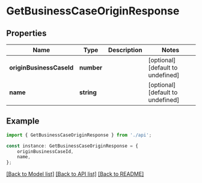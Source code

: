 # GetBusinessCaseOriginResponse


## Properties

Name | Type | Description | Notes
------------ | ------------- | ------------- | -------------
**originBusinessCaseId** | **number** |  | [optional] [default to undefined]
**name** | **string** |  | [optional] [default to undefined]

## Example

```typescript
import { GetBusinessCaseOriginResponse } from './api';

const instance: GetBusinessCaseOriginResponse = {
    originBusinessCaseId,
    name,
};
```

[[Back to Model list]](../README.md#documentation-for-models) [[Back to API list]](../README.md#documentation-for-api-endpoints) [[Back to README]](../README.md)
